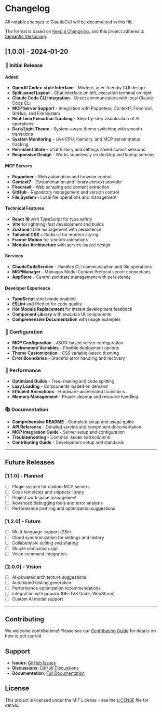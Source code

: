 # Changelog

All notable changes to ClaudeGUI will be documented in this file.

The format is based on [Keep a Changelog](https://keepachangelog.com/en/1.0.0/),
and this project adheres to [Semantic Versioning](https://semver.org/spec/v2.0.0.html).

## [1.0.0] - 2024-01-20

### 🎉 Initial Release

#### Added
- **OpenAI Codex-style Interface** - Modern, user-friendly GUI design
- **Split-panel Layout** - Chat interface on left, execution terminal on right
- **Claude Code CLI Integration** - Direct communication with local Claude Code CLI
- **MCP Server Support** - Integration with Puppeteer, Context7, Firecrawl, GitHub, and File System
- **Real-time Execution Tracking** - Step-by-step visualization of AI operations
- **Dark/Light Theme** - System-aware theme switching with smooth transitions
- **System Monitoring** - Live CPU, memory, and MCP server status tracking
- **Persistent State** - Chat history and settings saved across sessions
- **Responsive Design** - Works seamlessly on desktop and laptop screens

#### MCP Servers
- **Puppeteer** - Web automation and browser control
- **Context7** - Documentation and library context provider  
- **Firecrawl** - Web scraping and content extraction
- **GitHub** - Repository management and version control
- **File System** - Local file operations and management

#### Technical Features
- **React 18** with TypeScript for type safety
- **Vite** for lightning-fast development and builds
- **Zustand** state management with persistence
- **Tailwind CSS** + Radix UI for modern styling
- **Framer Motion** for smooth animations
- **Modular Architecture** with service-based design

#### Services
- **ClaudeCodeService** - Handles CLI communication and file operations
- **MCPManager** - Manages Model Context Protocol server connections
- **AppStore** - Centralized state management with persistence

#### Developer Experience
- **TypeScript** strict mode enabled
- **ESLint** and Prettier for code quality
- **Hot Module Replacement** for instant development feedback
- **Component Library** with reusable UI components
- **Comprehensive Documentation** with usage examples

### 🔧 Configuration
- **MCP Configuration** - JSON-based server configuration
- **Environment Variables** - Flexible deployment options
- **Theme Customization** - CSS variable-based theming
- **Error Boundaries** - Graceful error handling and recovery

### 🚀 Performance
- **Optimized Builds** - Tree-shaking and code splitting
- **Lazy Loading** - Components loaded on demand
- **Efficient Animations** - Hardware-accelerated transitions
- **Memory Management** - Proper cleanup and resource handling

### 📚 Documentation
- **Comprehensive README** - Complete setup and usage guide
- **API Reference** - Detailed service and component documentation
- **MCP Integration Guide** - Server setup and configuration
- **Troubleshooting** - Common issues and solutions
- **Contributing Guide** - Development setup and standards

---

## Future Releases

### [1.1.0] - Planned
- [ ] Plugin system for custom MCP servers
- [ ] Code templates and snippets library
- [ ] Project workspace management
- [ ] Advanced debugging tools and error analysis
- [ ] Performance profiling and optimization suggestions

### [1.2.0] - Future
- [ ] Multi-language support (i18n)
- [ ] Cloud synchronization for settings and history
- [ ] Collaborative editing and sharing
- [ ] Mobile companion app
- [ ] Voice command integration

### [2.0.0] - Vision
- [ ] AI-powered architecture suggestions
- [ ] Automated testing generation
- [ ] Performance optimization recommendations
- [ ] Integration with popular IDEs (VS Code, WebStorm)
- [ ] Custom AI model support

---

## Contributing

We welcome contributions! Please see our [Contributing Guide](CONTRIBUTING.md) for details on how to get started.

## Support

- **Issues**: [GitHub Issues](https://github.com/your-username/claude-gui/issues)
- **Discussions**: [GitHub Discussions](https://github.com/your-username/claude-gui/discussions)
- **Documentation**: [Full Documentation](https://claude-gui.dev/docs)

## License

This project is licensed under the MIT License - see the [LICENSE](LICENSE) file for details.